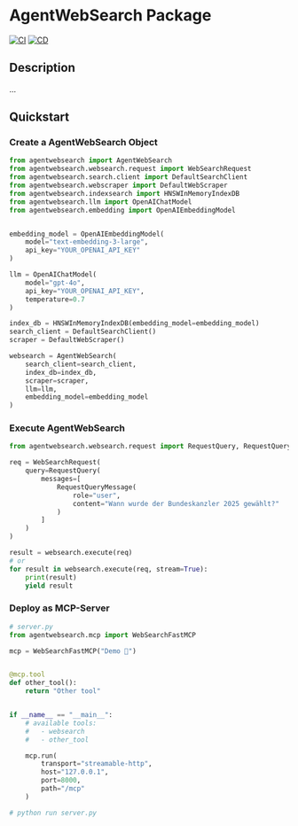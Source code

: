 # AgentWebSearch Package
[![CI](https://github.com/enricogoerlitz/agentwebsearch-py/actions/workflows/ci.yml/badge.svg)](https://github.com/enricogoerlitz/agentwebsearch-py/actions/workflows/ci.yml)
[![CD](https://github.com/enricogoerlitz/agentwebsearch-py/actions/workflows/release.yml/badge.svg)](https://github.com/enricogoerlitz/agentwebsearch-py/actions/workflows/release.yml)

## Description

...

## Quickstart

### Create a AgentWebSearch Object

```python
from agentwebsearch import AgentWebSearch
from agentwebsearch.websearch.request import WebSearchRequest
from agentwebsearch.search.client import DefaultSearchClient
from agentwebsearch.webscraper import DefaultWebScraper
from agentwebsearch.indexsearch import HNSWInMemoryIndexDB
from agentwebsearch.llm import OpenAIChatModel
from agentwebsearch.embedding import OpenAIEmbeddingModel


embedding_model = OpenAIEmbeddingModel(
    model="text-embedding-3-large",
    api_key="YOUR_OPENAI_API_KEY"
)

llm = OpenAIChatModel(
    model="gpt-4o",
    api_key="YOUR_OPENAI_API_KEY",
    temperature=0.7
)

index_db = HNSWInMemoryIndexDB(embedding_model=embedding_model)
search_client = DefaultSearchClient()
scraper = DefaultWebScraper()

websearch = AgentWebSearch(
    search_client=search_client,
    index_db=index_db,
    scraper=scraper,
    llm=llm,
    embedding_model=embedding_model
)
```

### Execute AgentWebSearch

```python
from agentwebsearch.websearch.request import RequestQuery, RequestQueryMessage

req = WebSearchRequest(
    query=RequestQuery(
        messages=[
            RequestQueryMessage(
                role="user",
                content="Wann wurde der Bundeskanzler 2025 gewählt?"
            )
        ]
    )
)

result = websearch.execute(req)
# or
for result in websearch.execute(req, stream=True):
    print(result)
    yield result
```

### Deploy as MCP-Server

```python
# server.py
from agentwebsearch.mcp import WebSearchFastMCP

mcp = WebSearchFastMCP("Demo 🚀")


@mcp.tool
def other_tool():
    return "Other tool"


if __name__ == "__main__":
    # available tools:
    #   - websearch
    #   - other_tool

    mcp.run(
        transport="streamable-http",
        host="127.0.0.1",
        port=8000,
        path="/mcp"
    )

# python run server.py
```